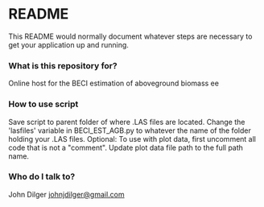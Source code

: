 # README #

This README would normally document whatever steps are necessary to get your application up and running.

### What is this repository for? ###
  
Online host for the BECI estimation of aboveground biomass
 ee
### How to use script ###
Save script to parent folder of where .LAS files are located.
Change the 'lasfiles' variable in BECI_EST_AGB.py to whatever the name of the folder holding your .LAS files.
Optional: 
To use with plot data, first uncomment all code that is not a "comment". Update plot data file path to the 
full path name.

### Who do I talk to? ###

John Dilger
johnjdilger@gmail.com
